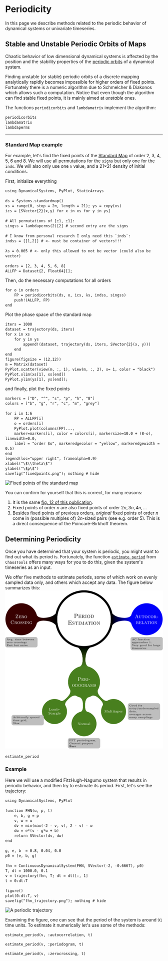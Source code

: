 # Periodicity
In this page we describe methods related to the periodic behavior of dynamical systems or univariate timeseries.

## Stable and Unstable Periodic Orbits of Maps
Chaotic behavior
of low dimensional dynamical systems is affected by the position and the stability properties of the [periodic orbits](http://www.scholarpedia.org/article/Unstable_periodic_orbits) of a dynamical system.

Finding unstable (or stable) periodic orbits of a discrete mapping analytically
rapidly becomes impossible for higher orders of fixed points.
Fortunately there is a numeric algorithm due to
Schmelcher & Diakonos which allows such a computation. Notice that even though
the algorithm can find stable fixed points, it is mainly aimed at *unstable* ones.

The functions `periodicorbits` and `lambdamatrix` implement the algorithm:
```@docs
periodicorbits
lambdamatrix
lambdaperms
```
---
### Standard Map example
For example, let's find the fixed points of the [Standard Map](system_definition/#DynamicalSystems.Systems.standardmap) of order 2, 3, 4, 5, 6
and 8. We will use all permutations for the `signs` but only one for the `inds`.
We will also only use one `λ` value, and a 21×21 density of initial conditions.

First, initialize everything
```@example sm
using DynamicalSystems, PyPlot, StaticArrays

ds = Systems.standardmap()
xs = range(0, stop = 2π, length = 21); ys = copy(xs)
ics = [SVector{2}(x,y) for x in xs for y in ys]

# All permutations of [±1, ±1]:
singss = lambdaperms(2)[2] # second entry are the signs

# I know from personal research I only need this `inds`:
indss = [[1,2]] # <- must be container of vectors!!!

λs = 0.005 # <- only this allowed to not be vector (could also be vector)

orders = [2, 3, 4, 5, 6, 8]
ALLFP = Dataset{2, Float64}[];
```
Then, do the necessary computations for all orders

```@example sm
for o in orders
    FP = periodicorbits(ds, o, ics, λs, indss, singss)
    push!(ALLFP, FP)
end
```

Plot the phase space of the standard map
```@example sm
iters = 1000
dataset = trajectory(ds, iters)
for x in xs
    for y in ys
        append!(dataset, trajectory(ds, iters, SVector{2}(x, y)))
    end
end
figure(figsize = (12,12))
m = Matrix(dataset)
PyPlot.scatter(view(m, :, 1), view(m, :, 2), s= 1, color = "black")
PyPlot.xlim(xs[1], xs[end])
PyPlot.ylim(ys[1], ys[end]);
```

and finally, plot the fixed points
```@example sm
markers = ["D", "^", "s", "p", "h", "8"]
colors = ["b", "g", "r", "c", "m", "grey"]

for i in 1:6
    FP = ALLFP[i]
    o = orders[i]
    PyPlot.plot(columns(FP)...,
    marker=markers[i], color = colors[i], markersize=10.0 + (8-o), linewidth=0.0,
    label = "order $o", markeredgecolor = "yellow", markeredgewidth = 0.5)
end
legend(loc="upper right", framealpha=0.9)
xlabel("\$\\theta\$")
ylabel("\$p\$")
savefig("fixedpoints.png"); nothing # hide
```
![Fixed points of the standard map](fixedpoints.png)

You can confirm for yourself that this is correct, for many reasons:

1. It is the same [fig. 12 of this publication](https://journals.aps.org/pre/abstract/10.1103/PhysRevE.92.012914).
2. Fixed points of order $n$ are also fixed points of order $2n, 3n, 4n, ...$
3. Besides fixed points of previous orders, *original* fixed points of
   order $n$ come in (possible multiples of) $2n$-sized pairs (see e.g. order 5).
   This is a direct consequence of the Poincaré–Birkhoff theorem.

## Determining Periodicity

Once you have determined that your system is periodic, you might want to find out what its period is.  Fortunately, the function [`estimate_period`](@ref) from `ChaosTools` offers many ways for you to do this, given the system's timeseries as an input.

We offer five methods to estimate periods, some of which work on evenly sampled data only, and others which accept any data.  The figure below summarizes this:
![](https://raw.githubusercontent.com/JuliaDynamics/JuliaDynamics/master/videos/chaos/periodestimationmethods.png?raw=true)

```@docs
estimate_period
```

### Example
Here we will use a modified FitzHugh-Nagumo system that results in periodic behavior, and then try to estimate its period. First, let's see the trajectory:
```@example sm
using DynamicalSystems, PyPlot

function FHN(u, p, t)
    e, b, g = p
    v, w = u
    dv = min(max(-2 - v, v), 2 - v) - w
    dw = e*(v - g*w + b)
    return SVector(dv, dw)
end

g, e, b  = 0.8, 0.04, 0.0
p0 = [e, b, g]

fhn = ContinuousDynamicalSystem(FHN, SVector(-2, -0.6667), p0)
T, dt = 1000.0, 0.1
v = trajectory(fhn, T; dt = dt)[:, 1]
t = 0:dt:T

figure()
plot(0:dt:T, v)
savefig("fhn_trajectory.png"); nothing # hide
```
![A periodic trajectory](fhn_trajectory.png)

Examining the figure, one can see that the period of the system is around `91` time units. To estimate it numerically let's use some of the methods:
```@example sm
estimate_period(v, :autocorrelation, t)
```
```@example sm
estimate_period(v, :periodogram, t)
```
```@example sm
estimate_period(v, :zerocrossing, t)
```
